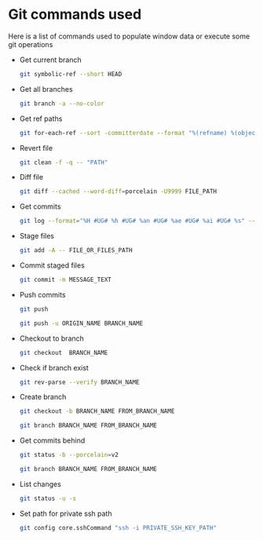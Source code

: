# Git commands used
Here is a list of commands used to populate window data or execute some git operations

- Get current branch
    ``` sh
    git symbolic-ref --short HEAD
    ```

- Get all branches
    ``` sh
    git branch -a --no-color
    ```

- Get ref paths
    ``` sh
    git for-each-ref --sort -committerdate --format "%(refname) %(objectname) %(*objectname)"
    ```

- Revert file
    ``` sh
    git clean -f -q -- "PATH"
    ```

- Diff file
    ``` sh
    git diff --cached --word-diff=porcelain -U9999 FILE_PATH
    ```

- Get commits
    ``` sh
    git log --format="%H #UG# %h #UG# %an #UG# %ae #UG# %ai #UG# %s" --max-count=301 --date-order master --
    ```

- Stage files
    ``` sh
    git add -A -- FILE_OR_FILES_PATH
    ```

- Commit staged files
    ``` sh
    git commit -m MESSAGE_TEXT
    ```

- Push commits
    ``` sh
    git push
    ```

    ``` sh
    git push -u ORIGIN_NAME BRANCH_NAME
    ```

- Checkout to branch
    ``` sh
    git checkout  BRANCH_NAME
    ```
  
- Check if branch exist
    ``` sh
    git rev-parse --verify BRANCH_NAME
    ```

- Create branch
    ``` sh
    git checkout -b BRANCH_NAME FROM_BRANCH_NAME
    ```
  
    ``` sh
    git branch BRANCH_NAME FROM_BRANCH_NAME
    ```
  
- Get commits behind
    ``` sh
    git status -b --porcelain=v2
    ```
  
    ``` sh
    git branch BRANCH_NAME FROM_BRANCH_NAME
    ```
  
- List changes
    ``` sh
    git status -u -s

- Set path for private ssh path
    ``` sh
    git config core.sshCommand "ssh -i PRIVATE_SSH_KEY_PATH"